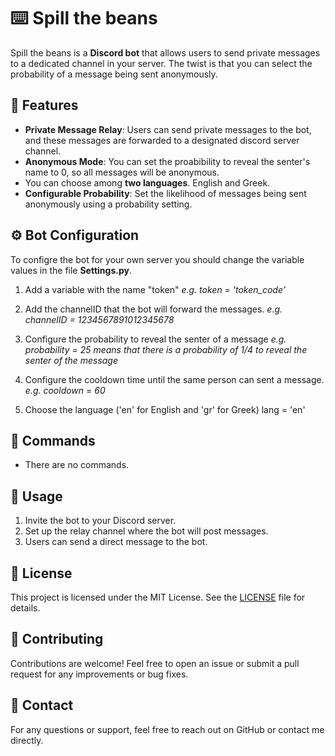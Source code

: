 # :keyboard: Spill the beans

Spill the beans is a **Discord bot** that allows users to send private messages to a dedicated channel in your server.
The twist is that you can select the probability of a message being sent anonymously. 


## 🚀 Features

- **Private Message Relay**: Users can send private messages to the bot, and these messages are forwarded to a designated discord server channel.
- **Anonymous Mode**: You can set the proabibility to reveal the senter's name to 0, so all messages will be anonymous.
- You can choose among **two languages**. English and Greek. 
- **Configurable Probability**: Set the likelihood of messages being sent anonymously using a probability setting.

## ⚙️ Bot Configuration

To configre the bot for your own server you should change the variable values in the file **Settings.py**.

1. Add a variable with the name "token" 
*e.g. token = 'token_code'*

2. Add the channelID that the bot will forward the messages. 
*e.g. channelID = 1234567891012345678*

3. Configure the probability to reveal the senter of a message
*e.g. probability = 25 means that there is a probability of 1/4 to reveal the senter of the message*

4. Configure the cooldown time until the same person can sent a message.
*e.g. cooldown = 60*

5. Choose the language ('en' for English and 'gr' for Greek) 
lang = 'en'

## 🔧 Commands

- There are no commands.

## 🤖 Usage

1. Invite the bot to your Discord server.
2. Set up the relay channel where the bot will post messages.
3. Users can send a direct message to the bot.

## 📝 License

This project is licensed under the MIT License. See the [LICENSE](LICENSE) file for details.

## 🙌 Contributing

Contributions are welcome! Feel free to open an issue or submit a pull request for any improvements or bug fixes.

## 📧 Contact

For any questions or support, feel free to reach out on GitHub or contact me directly.
